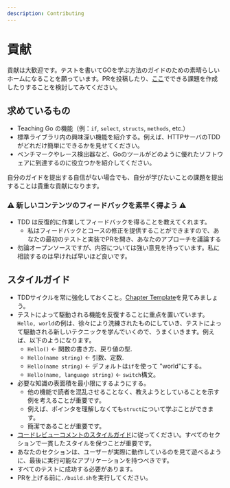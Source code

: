 ```yaml
---
description: Contributing
---
```


# 貢献

貢献は大歓迎です。テストを書いてGOを学ぶ方法のガイドのための素晴らしいホームになることを願っています。PRを投稿したり、[ここ](https://github.com/andmorefine/learn-go-with-tests/issues)でできる課題を作成したりすることを検討してみてください。

## 求めているもの

* Teaching Go の機能（例：`if`, `select`, `structs`, `methods`, etc.）
* 標準ライブラリ内の興味深い機能を紹介する。例えば、HTTPサーバのTDDがどれだけ簡単にできるかを見せてください。
* ベンチマークやレース検出器など、Goのツールがどのように優れたソフトウェアに到達するのに役立つかを紹介してください。

自分のガイドを提出する自信がない場合でも、自分が学びたいことの課題を提出することは貴重な貢献になります。

### ⚠️ 新しいコンテンツのフィードバックを素早く得よう ⚠️

* TDD は反復的に作業してフィードバックを得ることを教えてくれます。
  * 私はフィードバックとコースの修正を提供することができますので、あなたの最初のテストと実装でPRを開き、あなたのアプローチを議論する
* 勿論オープンソースですが、内容については強い意見を持っています。私に相談するのは早ければ早いほど良いです。

## スタイルガイド

* TDDサイクルを常に強化しておくこと。[Chapter Template]()を見てみましょう。
* テストによって駆動される機能を反復することに重点を置いています。`Hello, world`の例は、徐々により洗練されたものにしていき、テストによって駆動される新しいテクニックを学んでいくので、うまくいきます。例えば、以下のようになります。
  * `Hello()` &lt;- 関数の書き方、戻り値の型.
  * `Hello(name string)` &lt;- 引数、定数.
  * `Hello(name string)` &lt;- デフォルトは`if`を使って "world"にする。
  * `Hello(name, language string)` &lt;- `switch`構文。
* 必要な知識の表面積を最小限にするようにする。
  * 他の機能で読者を混乱させることなく、教えようとしていることを示す例を考えることが重要です。
  * 例えば、ポインタを理解しなくても`struct`について学ぶことができます。
  * 簡潔であることが重要です。
* [コードレビューコメントのスタイルガイド](https://github.com/golang/go/wiki/CodeReviewComments)に従ってください。すべてのセクションで一貫したスタイルを保つことが重要です。
* あなたのセクションは、ユーザーが実際に動作しているのを見て遊べるように、最後に実行可能なアプリケーションを持つべきです。
* すべてのテストに成功する必要があります。
* PRを上げる前に`./build.sh`を実行してください。
